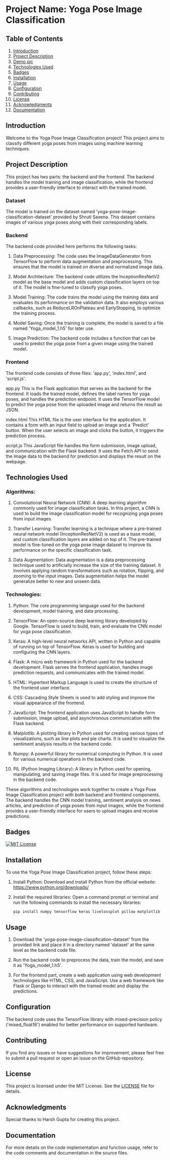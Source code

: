 # Project Name: Yoga Pose Image Classification

## Table of Contents
1. [Introduction](#introduction)
2. [Project Description](#project-description)
3. [Demo pic](#demo)
4. [Technologies Used](#Technologies-Used)
5. [Badges](#badges)
6. [Installation](#installation)
7. [Usage](#usage)
8. [Configuration](#configuration)
9. [Contributing](#contributing)
10. [License](#license)
11. [Acknowledgments](#acknowledgments)
12. [Documentation](#documentation)

## Introduction
Welcome to the Yoga Pose Image Classification project! This project aims to classify different yoga poses from images using machine learning techniques.

## Project Description
This project has two parts: the backend and the frontend. The backend handles the model training and image classification, while the frontend provides a user-friendly interface to interact with the trained model.

### Dataset
The model is trained on the dataset named 'yoga-pose-image-classification-dataset' provided by Shruti Saxena. This dataset contains images of various yoga poses along with their corresponding labels.

### Backend
The backend code provided here performs the following tasks:

1. Data Preprocessing: The code uses the ImageDataGenerator from TensorFlow to perform data augmentation and preprocessing. This ensures that the model is trained on diverse and normalized image data.

2. Model Architecture: The backend code utilizes the InceptionResNetV2 model as the base model and adds custom classification layers on top of it. The model is fine-tuned to classify yoga poses.

3. Model Training: The code trains the model using the training data and evaluates its performance on the validation data. It also employs various callbacks, such as ReduceLROnPlateau and EarlyStopping, to optimize the training process.

4. Model Saving: Once the training is complete, the model is saved to a file named 'Yoga_model_1.h5' for later use.

5. Image Prediction: The backend code includes a function that can be used to predict the yoga pose from a given image using the trained model.

### Frontend
The frontend code consists of three files: 'app.py', 'index.html', and 'script.js'.

app.py
This is the Flask application that serves as the backend for the frontend. It loads the trained model, defines the label names for yoga poses, and handles the prediction endpoint. It uses the TensorFlow model to predict the yoga pose from the uploaded image and returns the result as JSON.

index.html
This HTML file is the user interface for the application. It contains a form with an input field to upload an image and a 'Predict' button. When the user selects an image and clicks the button, it triggers the prediction process.

script.js
This JavaScript file handles the form submission, image upload, and communication with the Flask backend. It uses the Fetch API to send the image data to the backend for prediction and displays the result on the webpage.



## Technologies Used

### Algorithms:
1. Convolutional Neural Network (CNN): A deep learning algorithm commonly used for image classification tasks. In this project, a CNN is used to build the image classification model for recognizing yoga poses from input images.

2. Transfer Learning: Transfer learning is a technique where a pre-trained neural network model (InceptionResNetV2) is used as a base model, and custom classification layers are added on top of it. The pre-trained model is fine-tuned on the yoga pose image dataset to improve its performance on the specific classification task.

3. Data Augmentation: Data augmentation is a data preprocessing technique used to artificially increase the size of the training dataset. It involves applying random transformations such as rotation, flipping, and zooming to the input images. Data augmentation helps the model generalize better to new and unseen data.
### Technologies:
1. Python: The core programming language used for the backend development, model training, and data processing.

2. TensorFlow: An open-source deep learning library developed by Google. TensorFlow is used to build, train, and evaluate the CNN model for yoga pose classification.

3. Keras: A high-level neural networks API, written in Python and capable of running on top of TensorFlow. Keras is used for building and configuring the CNN layers.

4. Flask: A micro web framework in Python used for the backend development. Flask serves the frontend application, handles image prediction requests, and communicates with the trained model.

5. HTML: Hypertext Markup Language is used to create the structure of the frontend user interface.

6. CSS: Cascading Style Sheets is used to add styling and improve the visual appearance of the frontend.

7. JavaScript: The frontend application uses JavaScript to handle form submission, image upload, and asynchronous communication with the Flask backend.

8. Matplotlib: A plotting library in Python used for creating various types of visualizations, such as line plots and pie charts. It is used to visualize the sentiment analysis results in the backend code.

9. Numpy: A powerful library for numerical computing in Python. It is used for various numerical operations in the backend code.

10. PIL (Python Imaging Library): A library in Python used for opening, manipulating, and saving image files. It is used for image preprocessing in the backend code.

These algorithms and technologies work together to create a Yoga Pose Image Classification project with both backend and frontend components. The backend handles the CNN model training, sentiment analysis on news articles, and prediction of yoga poses from input images, while the frontend provides a user-friendly interface for users to upload images and receive predictions.

## Badges
[![MIT License](https://img.shields.io/badge/License-MIT-blue.svg)](LICENSE)

## Installation
To use the Yoga Pose Image Classification project, follow these steps:

1. Install Python: Download and install Python from the official website: https://www.python.org/downloads/

2. Install the required libraries: Open a command prompt or terminal and run the following commands to install the necessary libraries:
   ```
   pip install numpy tensorflow keras livelossplot pillow matplotlib
   ```

## Usage
1. Download the 'yoga-pose-image-classification-dataset' from the provided link and place it in a directory named 'dataset' at the same level as the backend code file.

2. Run the backend code to preprocess the data, train the model, and save it as 'Yoga_model_1.h5'.

3. For the frontend part, create a web application using web development technologies like HTML, CSS, and JavaScript. Use a web framework like Flask or Django to interact with the trained model and display the predictions.

## Configuration
The backend code uses the TensorFlow library with mixed-precision policy ('mixed_float16') enabled for better performance on supported hardware.

## Contributing
If you find any issues or have suggestions for improvement, please feel free to submit a pull request or open an issue on the GitHub repository.

## License
This project is licensed under the MIT License. See the [LICENSE](LICENSE) file for details.

## Acknowledgments
Special thanks to Harsh Gupta for creating this project.

## Documentation
For more details on the code implementation and function usage, refer to the code comments and documentation in the source files.
